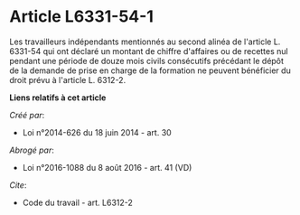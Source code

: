 # Article L6331-54-1

Les travailleurs indépendants mentionnés au second alinéa de l'article L. 6331-54 qui ont déclaré un montant de chiffre
d'affaires ou de recettes nul pendant une période de douze mois civils consécutifs précédant le dépôt de la demande de prise
en charge de la formation ne peuvent bénéficier du droit prévu à l'article L. 6312-2.

**Liens relatifs à cet article**

_Créé par_:

  - Loi n°2014-626 du 18 juin 2014 - art. 30

_Abrogé par_:

  - Loi n°2016-1088 du 8 août 2016 - art. 41 (VD)

_Cite_:

  - Code du travail - art. L6312-2
